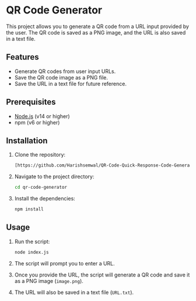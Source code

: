 # QR Code Generator

This project allows you to generate a QR code from a URL input provided by the user. The QR code is saved as a PNG image, and the URL is also saved in a text file.

## Features

- Generate QR codes from user input URLs.
- Save the QR code image as a PNG file.
- Save the URL in a text file for future reference.

## Prerequisites

- [Node.js](https://nodejs.org/) (v14 or higher)
- npm (v6 or higher)

## Installation

1. Clone the repository:

    ```bash
    [https://github.com/Harishsemwal/QR-Code-Quick-Response-Code-Generator.git](https://github.com/Harishsemwal/QR-Code-Quick-Response-Code-Generator.git)
    ```

2. Navigate to the project directory:

    ```bash
    cd qr-code-generator
    ```

3. Install the dependencies:

    ```bash
    npm install
    ```

## Usage

1. Run the script:

    ```bash
    node index.js
    ```

2. The script will prompt you to enter a URL.

3. Once you provide the URL, the script will generate a QR code and save it as a PNG image (`image.png`).

4. The URL will also be saved in a text file (`URL.txt`).
